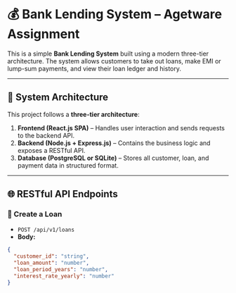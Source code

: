 # 💰 Bank Lending System – Agetware Assignment

This is a simple **Bank Lending System** built using a modern three-tier architecture. The system allows customers to take out loans, make EMI or lump-sum payments, and view their loan ledger and history.

---

## 📐 System Architecture

This project follows a **three-tier architecture**:

1. **Frontend (React.js SPA)** – Handles user interaction and sends requests to the backend API.
2. **Backend (Node.js + Express.js)** – Contains the business logic and exposes a RESTful API.
3. **Database (PostgreSQL or SQLite)** – Stores all customer, loan, and payment data in structured format.

---

## 🌐 RESTful API Endpoints

### 🔹 Create a Loan
- `POST /api/v1/loans`
- **Body:**
```json
{
  "customer_id": "string",
  "loan_amount": "number",
  "loan_period_years": "number",
  "interest_rate_yearly": "number"
}
